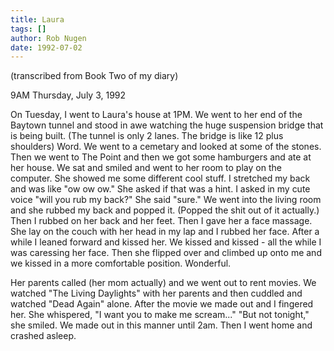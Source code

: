 ```yaml
---
title: Laura
tags: []
author: Rob Nugen
date: 1992-07-02
---
```


<p class=note>(transcribed from Book Two of my diary)

<p class=date>9AM Thursday, July 3, 1992

<p>On Tuesday, I went to Laura's house at 1PM.  We went to her end of
the Baytown tunnel and stood in awe watching the huge suspension
bridge that is being built.  (The tunnel is only 2 lanes.  The bridge
is like 12 plus shoulders)  Word.  We went to a cemetary and looked at
some of the stones.  Then we went to The Point and then we got some
hamburgers and ate at her house.  We sat and smiled and went to her
room to play on the computer.  She showed me some different cool
stuff.  I stretched my back and was like "ow ow ow."  She asked if
that was a hint.  I asked in my cute voice "will you rub my back?"
She said "sure."  We went into the living room and she rubbed my back
and popped it.  (Popped the shit out of it actually.)  Then I rubbed
on her back and her feet.  Then I gave her a face massage.  She lay on
the couch with her head in my lap and I rubbed her face.  After a
while I leaned forward and kissed her.  We kissed and kissed - all the
while I was caressing her face.  Then she flipped over and climbed up
onto me and we kissed in a more comfortable position.  Wonderful.

<p>Her parents called (her mom actually) and we went out to rent
movies.  We watched "The Living Daylights" with her parents and then
cuddled and watched "Dead Again" alone.  After the movie we made out
and I fingered her.  She whispered, "I want you to make me scream..."
"But not tonight," she smiled.  We made out in this manner until 2am.
Then I went home and crashed asleep.
